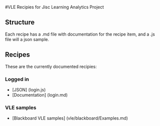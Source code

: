 #VLE Recipies for Jisc Learning Analytics Project
## Structure
Each recipe has a .md file with documentation for the recipe item, and a .js file will a json sample.
## Recipes
These are the currently documented recipies:
### Logged in
* [JSON] (login.js)
* [Documentation] (login.md)

### VLE samples

* [Blackboard VLE samples] (vle/blackboard/Examples.md)
